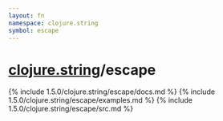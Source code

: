 ```yaml
---
layout: fn
namespace: clojure.string
symbol: escape
---
```


# [clojure.string](../)/escape

{% include 1.5.0/clojure.string/escape/docs.md %}
{% include 1.5.0/clojure.string/escape/examples.md %}
{% include 1.5.0/clojure.string/escape/src.md %}


